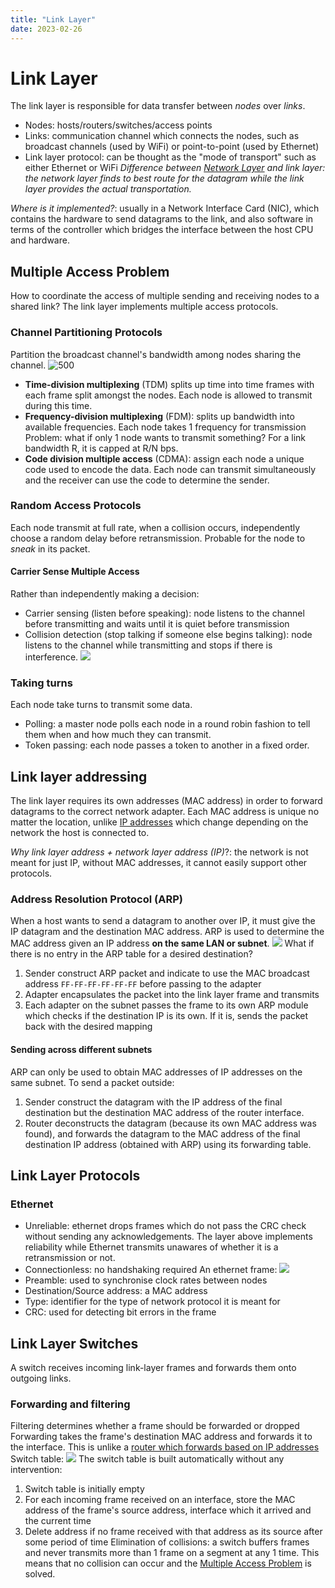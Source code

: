 ```yaml
---
title: "Link Layer"
date: 2023-02-26
---
```

# Link Layer
The link layer is responsible for data transfer between *nodes* over *links*.
- Nodes: hosts/routers/switches/access points
- Links: communication channel which connects the nodes, such as broadcast channels (used by WiFi) or point-to-point (used by Ethernet)
- Link layer protocol: can be thought as the "mode of transport" such as either Ethernet or WiFi
*Difference between [Network Layer](Notes/Network%20Layer.md) and link layer: the network layer finds to best route for the datagram while the link layer provides the actual transportation.*

*Where is it implemented?*:  usually in a Network Interface Card (NIC), which contains the hardware to send datagrams to the link, and also software in terms of the controller which bridges the interface between the host CPU and hardware.
## Multiple Access Problem
How to coordinate the access of multiple sending and receiving nodes to a shared link? The link layer implements multiple access protocols.
### Channel Partitioning Protocols
Partition the broadcast channel's bandwidth among nodes sharing the channel.
![500](https://i.imgur.com/jr4iOiA.png)
- **Time-division multiplexing** (TDM) splits up time into time frames with each frame split amongst the nodes. Each node is allowed to transmit during this time. 
- **Frequency-division multiplexing** (FDM): splits up bandwidth into available frequencies. Each node takes 1 frequency for transmission
Problem: what if only 1 node wants to transmit something? For a link bandwidth R, it is capped at R/N bps.
- **Code division multiple access** (CDMA): assign each node a unique code used to encode the data. Each node can transmit simultaneously and the receiver can use the code to determine the sender. 
### Random Access Protocols
Each node transmit at full rate, when a collision occurs, independently choose a random delay before retransmission. Probable for the node to *sneak* in its packet.
#### Carrier Sense Multiple Access
Rather than independently making a decision:
- Carrier sensing (listen before speaking): node listens to the channel before transmitting and waits until it is quiet before transmission
- Collision detection (stop talking if someone else begins talking): node listens to the channel while transmitting and stops if there is interference.
![](https://i.imgur.com/6ebTVjn.png)
### Taking turns
Each node take turns to transmit some data.
- Polling: a master node polls each node in a round robin fashion to tell them when and how much they can transmit.
- Token passing: each node passes a token to another in a fixed order.
## Link layer addressing
The link layer requires its own addresses (MAC address) in order to forward datagrams to the correct network adapter. Each MAC address is unique no matter the location, unlike [IP addresses](Notes/Internet%20Protocol.md#Addressing) which change depending on the network the host is connected to.

*Why link layer address + network layer address (IP)*?: the network is not meant for just IP, without MAC addresses, it cannot easily support other protocols.
### Address Resolution Protocol (ARP)
When a host wants to send a datagram to another over IP, it must give the IP datagram and the destination MAC address. ARP is used to determine the MAC address given an IP address **on the same LAN or subnet**.
![](https://i.imgur.com/Dt0njq9.png)
What if there is no entry in the ARP table for a desired destination?
1. Sender construct ARP packet and indicate to use the MAC broadcast address `FF-FF-FF-FF-FF-FF` before passing to the adapter
2. Adapter encapsulates the packet into the link layer frame and transmits
3. Each adapter on the subnet passes the frame to its own ARP module which checks if the destination IP is its own. If it is, sends the packet back with the desired mapping
#### Sending across different subnets
ARP can only be used to obtain MAC addresses of IP addresses on the same subnet. To send a packet outside:
1. Sender construct the datagram with the IP address of the final destination but the destination MAC address of the router interface.
2. Router deconstructs the datagram (because its own MAC address was found), and forwards the datagram to the MAC address of the final destination IP address (obtained with ARP) using its forwarding table.
## Link Layer Protocols
### Ethernet
- Unreliable: ethernet drops frames which do not pass the CRC check without sending any acknowledgements. The layer above implements reliability while Ethernet transmits unawares of whether it is a retransmission or not.
- Connectionless: no handshaking required
An ethernet frame: 
![](https://i.imgur.com/JP5CjY8.png)
- Preamble: used to synchronise clock rates between nodes
- Destination/Source address: a MAC address
- Type: identifier for the type of network protocol it is meant for
- CRC: used for detecting bit errors in the frame
## Link Layer Switches
A switch receives incoming link-layer frames and forwards them onto outgoing links. 
### Forwarding and filtering
Filtering determines whether a frame should be forwarded or dropped
Forwarding takes the frame's destination MAC address and forwards it to the interface. This is unlike a [router which forwards based on IP addresses](Notes/Building%20Blocks%20of%20the%20Internet.md#Forwarding%20Tables%20and%20Routing%20Protocols)
Switch table:
![](https://i.imgur.com/5jsOdlt.png)
The switch table is built automatically without any intervention:
1. Switch table is initially empty
2. For each incoming frame received on an interface, store the MAC address of the frame's source address, interface which it arrived and the current time
3. Delete address if no frame received with that address as its source after some period of time
Elimination of collisions: a switch buffers frames and never transmits more than 1 frame on a segment at any 1 time. This means that no collision can occur and the [Multiple Access Problem](Notes/Link%20Layer.md#Multiple%20Access%20Problem) is solved.